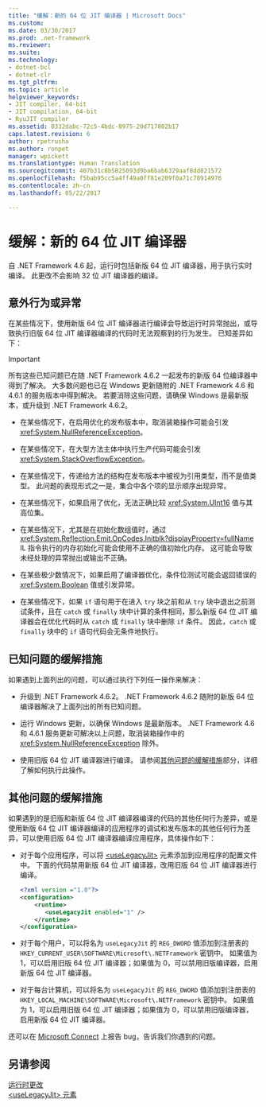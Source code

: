 ```yaml
---
title: "缓解：新的 64 位 JIT 编译器 | Microsoft Docs"
ms.custom: 
ms.date: 03/30/2017
ms.prod: .net-framework
ms.reviewer: 
ms.suite: 
ms.technology:
- dotnet-bcl
- dotnet-clr
ms.tgt_pltfrm: 
ms.topic: article
helpviewer_keywords:
- JIT compiler, 64-bit
- JIT compilation, 64-bit
- RyuJIT compiler
ms.assetid: 0332dabc-72c5-4bdc-8975-20d717802b17
caps.latest.revision: 6
author: rpetrusha
ms.author: ronpet
manager: wpickett
ms.translationtype: Human Translation
ms.sourcegitcommit: 407b31c8b5825093d9ba6bab6329aaf8dd821572
ms.openlocfilehash: f5bab95cc5a4ff49a0ff81e209f0a71c78914976
ms.contentlocale: zh-cn
ms.lasthandoff: 05/22/2017

---
```

# <a name="mitigation-new-64-bit-jit-compiler"></a>缓解：新的 64 位 JIT 编译器
自 .NET Framework 4.6 起，运行时包括新版 64 位 JIT 编译器，用于执行实时编译。 此更改不会影响 32 位 JIT 编译器的编译。  
  
## <a name="unexpected-behavior-or-exceptions"></a>意外行为或异常  
 在某些情况下，使用新版 64 位 JIT 编译器进行编译会导致运行时异常抛出，或导致执行旧版 64 位 JIT 编译器编译的代码时无法观察到的行为发生。 已知差异如下：  
  
> [!IMPORTANT]
>  所有这些已知问题已在随 .NET Framework 4.6.2 一起发布的新版 64 位编译器中得到了解决。 大多数问题也已在 Windows 更新随附的 .NET Framework 4.6 和 4.6.1 的服务版本中得到解决。 若要消除这些问题，请确保 Windows 是最新版本，或升级到 .NET Framework 4.6.2。  
  
-   在某些情况下，在启用优化的发布版本中，取消装箱操作可能会引发 <xref:System.NullReferenceException>。  
  
-   在某些情况下，在大型方法主体中执行生产代码可能会引发 <xref:System.StackOverflowException>。  
  
-   在某些情况下，传递给方法的结构在发布版本中被视为引用类型，而不是值类型。 此问题的表现形式之一是，集合中各个项的显示顺序出现异常。  
  
-   在某些情况下，如果启用了优化，无法正确比较 <xref:System.UInt16> 值与其高位集。  
  
-   在某些情况下，尤其是在初始化数组值时，通过 <xref:System.Reflection.Emit.OpCodes.Initblk?displayProperty=fullName> IL 指令执行的内存初始化可能会使用不正确的值初始化内存。 这可能会导致未经处理的异常抛出或输出不正确。  
  
-   在某些极少数情况下，如果启用了编译器优化，条件位测试可能会返回错误的 <xref:System.Boolean> 值或引发异常。  
  
-   在某些情况下，如果 `if` 语句用于在进入 `try` 块之前和从 `try` 块中退出之前测试条件，且在 `catch` 或 `finally` 块中计算的条件相同，那么新版 64 位 JIT 编译器会在优化代码时从 `catch` 或 `finally` 块中删除 `if` 条件。 因此，`catch` 或 `finally` 块中的 `if` 语句代码会无条件地执行。  
  
<a name="General"></a>   
## <a name="mitigation-of-known-issues"></a>已知问题的缓解措施  
 如果遇到上面列出的问题，可以通过执行下列任一操作来解决：  
  
-   升级到 .NET Framework 4.6.2。 .NET Framework 4.6.2 随附的新版 64 位编译器解决了上面列出的所有已知问题。  
  
-   运行 Windows 更新，以确保 Windows 是最新版本。 .NET Framework 4.6 和 4.6.1 服务更新可解决以上问题，取消装箱操作中的 <xref:System.NullReferenceException> 除外。  
  
-   使用旧版 64 位 JIT 编译器进行编译。 请参阅[其他问题的缓解措施](#Other)部分，详细了解如何执行此操作。  
  
<a name="Other"></a>   
## <a name="mitigation-of-other-issues"></a>其他问题的缓解措施  
 如果遇到的是旧版和新版 64 位 JIT 编译器编译的代码的其他任何行为差异，或是使用新版 64 位 JIT 编译器编译的应用程序的调试和发布版本的其他任何行为差异，可以使用旧版 64 位 JIT 编译器编译应用程序，具体操作如下：  
  
-   对于每个应用程序，可以将 [\<useLegacyJit>](../../../docs/framework/configure-apps/file-schema/runtime/uselegacyjit-element.md) 元素添加到应用程序的配置文件中。 下面的代码禁用新版 64 位 JIT 编译器，改用旧版 64 位 JIT 编译器进行编译。  
  
    ```xml  
    <?xml version ="1.0"?>  
    <configuration>  
        <runtime>  
           <useLegacyJit enabled="1" />  
        </runtime>  
    </configuration>  
    ```  
  
-   对于每个用户，可以将名为 `useLegacyJit` 的 `REG_DWORD` 值添加到注册表的 `HKEY_CURRENT_USER\SOFTWARE\Microsoft\.NETFramework` 密钥中。 如果值为 1，可以启用旧版 64 位 JIT 编译器；如果值为 0，可以禁用旧版编译器，启用新版 64 位 JIT 编译器。  
  
-   对于每台计算机，可以将名为 `useLegacyJit` 的 `REG_DWORD` 值添加到注册表的 `HKEY_LOCAL_MACHINE\SOFTWARE\Microsoft\.NETFramework` 密钥中。 如果值为 1，可以启用旧版 64 位 JIT 编译器；如果值为 0，可以禁用旧版编译器，启用新版 64 位 JIT 编译器。  
  
 还可以在 [Microsoft Connect](https://connect.microsoft.com/VisualStudio) 上报告 bug，告诉我们你遇到的问题。  
  
## <a name="see-also"></a>另请参阅  
 [运行时更改](../../../docs/framework/migration-guide/runtime-changes-in-the-net-framework-4-6.md)   
 [\<useLegacyJit> 元素](../../../docs/framework/configure-apps/file-schema/runtime/uselegacyjit-element.md)

